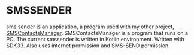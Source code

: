 # SMSSENDER
sms sender is an application, a program used with my other project, [SMSContactsManager](https://github.com/randeath/SMSContactsManager).
SMSContactsManager is a program that runs on a PC.
The current smssender is written in Kotlin environment.
Written with SDK33.
Also uses internet permission and SMS-SEND permission
